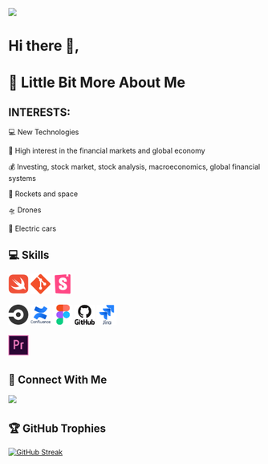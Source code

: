 <p><img src="https://visitcount.itsvg.in/api?id=palade91&label=Profile%20Views&color=12&icon=5&pretty=true"><p>

# Hi there 👋,

# 💫 Little Bit More About Me

## INTERESTS:
<p> 💻 New Technologies</p>
<p> 💸 High interest in the financial markets and global economy</p>
<p> 💰 Investing, stock market, stock analysis, macroeconomics, global financial systems</p>
<p> 🚀 Rockets and space</p>
<p> 🛸 Drones</p>
<p> 🚙 Electric cars</p>

## 💻 Skills
<p>
<img src="https://github.com/devicons/devicon/blob/1119b9f84c0290e0f0b38982099a2bd027a48bf1/icons/swift/swift-original.svg" style="margin-bottom: 4px;" height="40px">
<img src="https://github.com/devicons/devicon/blob/1119b9f84c0290e0f0b38982099a2bd027a48bf1/icons/git/git-original.svg" style="margin-bottom: 4px;" height="40px">
<img src="https://github.com/devicons/devicon/blob/1119b9f84c0290e0f0b38982099a2bd027a48bf1/icons/storybook/storybook-original.svg" style="margin-bottom: 4px;" height="40px">
</p>

<p>
<img src="https://github.com/devicons/devicon/blob/1119b9f84c0290e0f0b38982099a2bd027a48bf1/icons/circleci/circleci-plain.svg" style="margin-bottom: 4px;" height="40px">
<img src="https://github.com/devicons/devicon/blob/1119b9f84c0290e0f0b38982099a2bd027a48bf1/icons/confluence/confluence-original-wordmark.svg" style="margin-bottom: 4px;" height="40px">
<img src="https://github.com/devicons/devicon/blob/1119b9f84c0290e0f0b38982099a2bd027a48bf1/icons/figma/figma-original.svg" style="margin-bottom: 4px;" height="40px">
<img src="https://github.com/devicons/devicon/blob/1119b9f84c0290e0f0b38982099a2bd027a48bf1/icons/github/github-original-wordmark.svg" style="margin-bottom: 4px;" height="40px">
<img src="https://github.com/devicons/devicon/blob/1119b9f84c0290e0f0b38982099a2bd027a48bf1/icons/jira/jira-original-wordmark.svg" style="margin-bottom: 4px;" height="40px">
</p>

<p>
 <img src="https://github.com/devicons/devicon/blob/1119b9f84c0290e0f0b38982099a2bd027a48bf1/icons/premierepro/premierepro-original.svg" style="margin-bottom: 4px;" height="40px"> 
</p>

## 👥 Connect With Me
<p>
<a href="https://www.linkedin.com/in/palade91/"><img src="https://img.shields.io/badge/LinkedIn-blue?logo=linkedin&logoColor=white&style=for-the-badge" style="margin-bottom: 4px;" height="30px" target="_blank"></a>
</p>
 
 
 ## 🏆 GitHub Trophies

[![GitHub Streak](http://github-readme-streak-stats.herokuapp.com?user=palade91&theme=tokyonight)](https://git.io/streak-stats)

